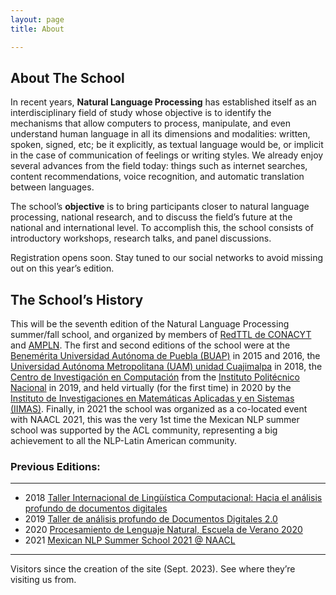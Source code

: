 ```yaml
---
layout: page
title: About

---
```

## About The School

In recent years, **Natural Language Processing** has established itself as an interdisciplinary field of study whose objective is to identify the mechanisms that allow computers to process, manipulate, and even understand human language in all its dimensions and modalities: written, spoken,  signed, etc; be it explicitly, as textual language would be, or implicit in the case of communication of feelings or writing styles. We already enjoy several advances from the field today: things such as internet searches, content recommendations, voice recognition, and automatic translation between languages.



The school’s **objective** is to bring participants closer to natural language processing, national research, and to discuss the field’s future at the national and international level. To accomplish this, the school consists of introductory workshops, research talks, and panel discussions. 

Registration opens soon. Stay tuned to our social networks to avoid missing out on this year’s edition. 

## The School’s History

This will be the seventh edition of the Natural Language Processing summer/fall school, and organized by members of [RedTTL de CONACYT](http://redttl.mx/) and [AMPLN](http://ampln.mx/). The first and second editions of the school were at the [Benemérita Universidad Autónoma de Puebla (BUAP)](http://www.buap.mx/) in 2015 and 2016, the [Universidad Autónoma Metropolitana (UAM) unidad Cuajimalpa](http://www.cua.uam.mx/) in 2018, the [Centro de Investigación en Computación](http://www.cic.ipn.mx/) from the [Instituto Politécnico Nacional](http://www.ipn.mx/) in 2019, and held virtually (for the first time) in 2020 by the [Instituto de Investigaciones en Matemáticas Aplicadas y en Sistemas (IIMAS)](https://www.iimas.unam.mx/). Finally, in 2021 the school was organized as a co-located event with NAACL 2021, this was the very 1st time the Mexican NLP summer school was supported by the ACL community, representing a big achievement to all the NLP-Latin American community.

### Previous Editions:
----------
* 2018 [Taller Internacional de Lingüística Computacional: Hacia el análisis profundo de documentos digitales](http://dti.cua.uam.mx/tallerPLN2018/)
* 2019 [Taller de análisis profundo de Documentos Digitales 2.0](http://dti.cua.uam.mx/tallerPLN2019/)
* 2020 [Procesamiento de Lenguaje Natural, Escuela de Verano 2020](https://ampln.github.io/escuelaverano2020/index.html)
* 2021 [Mexican NLP Summer School 2021 @ NAACL](https://ampln.github.io/escuelaverano2024/index.html)

<hr>

Visitors since the creation of the site (Sept. 2023). See where they’re visiting us from.

<script type="text/javascript" src="//rf.revolvermaps.com/0/0/6.js?i=58p13wydpcy&amp;m=7&amp;c=e63100&amp;cr1=ffffff&amp;f=arial&amp;l=0&amp;bv=90&amp;lx=-420&amp;ly=420&amp;hi=20&amp;he=7&amp;hc=a8ddff&amp;rs=80" async="async"></script>
